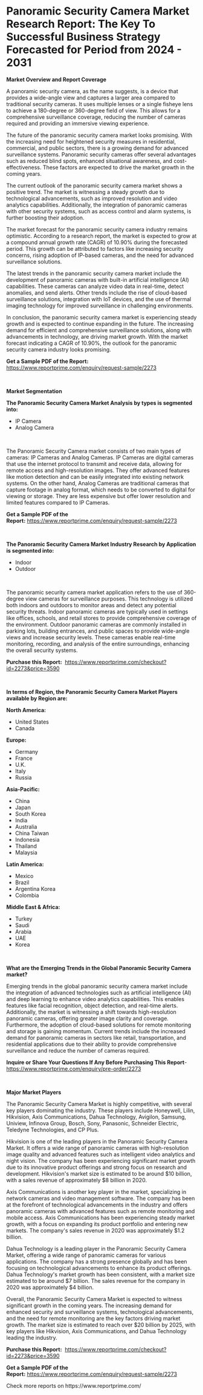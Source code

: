 <p><h1>Panoramic Security Camera Market Research Report: The Key To Successful Business Strategy Forecasted for Period from 2024 - 2031</h1></p><p><strong>Market Overview and Report Coverage</strong></p>
<p><p>A panoramic security camera, as the name suggests, is a device that provides a wide-angle view and captures a larger area compared to traditional security cameras. It uses multiple lenses or a single fisheye lens to achieve a 180-degree or 360-degree field of view. This allows for a comprehensive surveillance coverage, reducing the number of cameras required and providing an immersive viewing experience.</p><p>The future of the panoramic security camera market looks promising. With the increasing need for heightened security measures in residential, commercial, and public sectors, there is a growing demand for advanced surveillance systems. Panoramic security cameras offer several advantages such as reduced blind spots, enhanced situational awareness, and cost-effectiveness. These factors are expected to drive the market growth in the coming years.</p><p>The current outlook of the panoramic security camera market shows a positive trend. The market is witnessing a steady growth due to technological advancements, such as improved resolution and video analytics capabilities. Additionally, the integration of panoramic cameras with other security systems, such as access control and alarm systems, is further boosting their adoption.</p><p>The market forecast for the panoramic security camera industry remains optimistic. According to a research report, the market is expected to grow at a compound annual growth rate (CAGR) of 10.90% during the forecasted period. This growth can be attributed to factors like increasing security concerns, rising adoption of IP-based cameras, and the need for advanced surveillance solutions.</p><p>The latest trends in the panoramic security camera market include the development of panoramic cameras with built-in artificial intelligence (AI) capabilities. These cameras can analyze video data in real-time, detect anomalies, and send alerts. Other trends include the rise of cloud-based surveillance solutions, integration with IoT devices, and the use of thermal imaging technology for improved surveillance in challenging environments.</p><p>In conclusion, the panoramic security camera market is experiencing steady growth and is expected to continue expanding in the future. The increasing demand for efficient and comprehensive surveillance solutions, along with advancements in technology, are driving market growth. With the market forecast indicating a CAGR of 10.90%, the outlook for the panoramic security camera industry looks promising.</p></p>
<p><strong>Get a Sample PDF of the Report:</strong> <a href="https://www.reportprime.com/enquiry/request-sample/2273">https://www.reportprime.com/enquiry/request-sample/2273</a></p>
<p>&nbsp;</p>
<p><strong>Market Segmentation</strong></p>
<p><strong>The Panoramic Security Camera Market Analysis by types is segmented into:</strong></p>
<p><ul><li>IP Camera</li><li>Analog Camera</li></ul></p>
<p>&nbsp;</p>
<p><p>The Panoramic Security Camera market consists of two main types of cameras: IP Cameras and Analog Cameras. IP Cameras are digital cameras that use the internet protocol to transmit and receive data, allowing for remote access and high-resolution images. They offer advanced features like motion detection and can be easily integrated into existing network systems. On the other hand, Analog Cameras are traditional cameras that capture footage in analog format, which needs to be converted to digital for viewing or storage. They are less expensive but offer lower resolution and limited features compared to IP Cameras.</p></p>
<p><strong>Get a Sample PDF of the Report:</strong>&nbsp;<a href="https://www.reportprime.com/enquiry/request-sample/2273">https://www.reportprime.com/enquiry/request-sample/2273</a></p>
<p>&nbsp;</p>
<p><strong>The Panoramic Security Camera Market Industry Research by Application is segmented into:</strong></p>
<p><ul><li>Indoor</li><li>Outdoor</li></ul></p>
<p>&nbsp;</p>
<p><p>The panoramic security camera market application refers to the use of 360-degree view cameras for surveillance purposes. This technology is utilized both indoors and outdoors to monitor areas and detect any potential security threats. Indoor panoramic cameras are typically used in settings like offices, schools, and retail stores to provide comprehensive coverage of the environment. Outdoor panoramic cameras are commonly installed in parking lots, building entrances, and public spaces to provide wide-angle views and increase security levels. These cameras enable real-time monitoring, recording, and analysis of the entire surroundings, enhancing the overall security systems.</p></p>
<p><strong>Purchase this Report:</strong>&nbsp; <a href="https://www.reportprime.com/checkout?id=2273&price=3590">https://www.reportprime.com/checkout?id=2273&price=3590</a></p>
<p>&nbsp;</p>
<p><strong>In terms of Region, the Panoramic Security Camera Market Players available by Region are:</strong></p>
<p>
    <p> <strong> North America: </strong>
        <ul>
            <li>United States</li>
            <li>Canada</li>
        </ul>
        </p> 
    <p> <strong> Europe: </strong>
        <ul>
            <li>Germany</li>
            <li>France</li>
            <li>U.K.</li>
            <li>Italy</li>
            <li>Russia</li>
        </ul>
        </p> 
    <p> <strong> Asia-Pacific: </strong>
        <ul>
            <li>China</li>
            <li>Japan</li>
            <li>South Korea</li>
            <li>India</li>
            <li>Australia</li>
            <li>China Taiwan</li>
            <li>Indonesia</li>
            <li>Thailand</li>
            <li>Malaysia</li>
        </ul>
        </p> 
    <p> <strong> Latin America: </strong>
        <ul>
            <li>Mexico</li>
            <li>Brazil</li>
            <li>Argentina Korea</li>
            <li>Colombia</li>
        </ul>
        </p> 
    <p> <strong> Middle East & Africa: </strong>
        <ul>
            <li>Turkey</li>
            <li>Saudi</li>
            <li>Arabia</li>
            <li>UAE</li>
            <li>Korea</li>
        </ul>
    </p>
    </p>
<p>&nbsp;</p>
<p><strong>What are the Emerging Trends in the Global Panoramic Security Camera market?</strong></p>
<p><p>Emerging trends in the global panoramic security camera market include the integration of advanced technologies such as artificial intelligence (AI) and deep learning to enhance video analytics capabilities. This enables features like facial recognition, object detection, and real-time alerts. Additionally, the market is witnessing a shift towards high-resolution panoramic cameras, offering greater image clarity and coverage. Furthermore, the adoption of cloud-based solutions for remote monitoring and storage is gaining momentum. Current trends include the increased demand for panoramic cameras in sectors like retail, transportation, and residential applications due to their ability to provide comprehensive surveillance and reduce the number of cameras required.</p></p>
<p><strong>Inquire or Share Your Questions If Any Before Purchasing This Report</strong>- <a href="https://www.reportprime.com/enquiry/pre-order/2273">https://www.reportprime.com/enquiry/pre-order/2273</a></p>
<p>&nbsp;</p>
<p><strong>Major Market Players</strong></p>
<p><p>The Panoramic Security Camera Market is highly competitive, with several key players dominating the industry. These players include Honeywell, Lilin, Hikvision, Axis Communications, Dahua Technology, Avigilon, Samsung, Uniview, Infinova Group, Bosch, Sony, Panasonic, Schneider Electric, Teledyne Technologies, and CP Plus.</p><p>Hikvision is one of the leading players in the Panoramic Security Camera Market. It offers a wide range of panoramic cameras with high-resolution image quality and advanced features such as intelligent video analytics and night vision. The company has been experiencing significant market growth due to its innovative product offerings and strong focus on research and development. Hikvision's market size is estimated to be around $10 billion, with a sales revenue of approximately $8 billion in 2020.</p><p>Axis Communications is another key player in the market, specializing in network cameras and video management software. The company has been at the forefront of technological advancements in the industry and offers panoramic cameras with advanced features such as remote monitoring and mobile access. Axis Communications has been experiencing steady market growth, with a focus on expanding its product portfolio and entering new markets. The company's sales revenue in 2020 was approximately $1.2 billion.</p><p>Dahua Technology is a leading player in the Panoramic Security Camera Market, offering a wide range of panoramic cameras for various applications. The company has a strong presence globally and has been focusing on technological advancements to enhance its product offerings. Dahua Technology's market growth has been consistent, with a market size estimated to be around $7 billion. The sales revenue for the company in 2020 was approximately $4 billion.</p><p>Overall, the Panoramic Security Camera Market is expected to witness significant growth in the coming years. The increasing demand for enhanced security and surveillance systems, technological advancements, and the need for remote monitoring are the key factors driving market growth. The market size is estimated to reach over $20 billion by 2025, with key players like Hikvision, Axis Communications, and Dahua Technology leading the industry.</p></p>
<p><strong>Purchase this Report:</strong>&nbsp;&nbsp;<a href="https://www.reportprime.com/checkout?id=2273&price=3590">https://www.reportprime.com/checkout?id=2273&price=3590</a></p>
<p></p>
<p><strong>Get a Sample PDF of the Report:</strong>&nbsp;<a href="https://www.reportprime.com/enquiry/request-sample/2273">https://www.reportprime.com/enquiry/request-sample/2273</a></p>
<p>Check more reports on https://www.reportprime.com/</p>